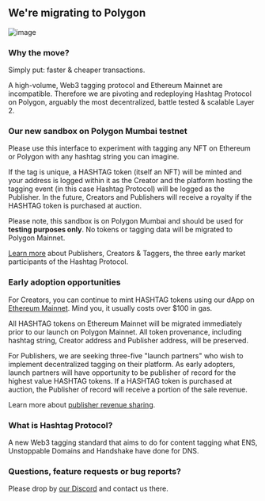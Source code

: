 ## We're migrating to Polygon

![image](https://user-images.githubusercontent.com/23582496/141384998-50b7c691-5f91-47ff-91a0-65a85a627029.png)

### Why the move?

Simply put: faster & cheaper transactions.

A high-volume, Web3 tagging protocol and Ethereum Mainnet are
incompatible. Therefore we are pivoting and redeploying Hashtag Protocol on
Polygon, arguably the most decentralized, battle tested & scalable Layer 2.


### Our new sandbox on Polygon Mumbai testnet

Please use this interface to experiment with tagging any
NFT on Ethereum or Polygon with any hashtag string you can imagine.

If the tag is unique, a HASHTAG token (itself an NFT) will be minted
and your address is logged within it as the Creator and the platform hosting the
tagging event (in this case Hashtag Protocol) will be logged as the Publisher.
In the future, Creators and Publishers
will receive a royalty if the HASHTAG token is purchased at auction.

Please note, this sandbox is on Polygon Mumbai and should be used for **testing
purposes only**. No tokens or tagging data will be migrated to Polygon Mainnet.

[Learn more](https://docs.hashtag-protocol.org/essentials/participants.html)
about Publishers, Creators & Taggers, the three early market participants of the
Hashtag Protocol.

### Early adoption opportunities

For Creators, you can continue to mint HASHTAG tokens using our dApp on
[Ethereum Mainnet](https://app.hashtag-protocol.org/). Mind you, it usually
costs over $100 in gas.

All HASHTAG tokens on Ethereum Mainnet will be migrated immediately prior to our
launch on Polygon Mainnet. All token provenance, including hashtag string,
Creator address and Publisher address, will be preserved.

For Publishers, we are seeking three-five "launch partners" who wish to
implement decentralized tagging on their platform. As early adopters, launch
partners will have opportunity to be publisher of record for the highest value
HASHTAG tokens. If a HASHTAG token is purchased at auction, the Publisher of
record will receive a portion of the sale revenue.

Learn more about [publisher revenue sharing](https://docs.hashtag-protocol.org/essentials/participants.html#publisher-phase-1-2).

### What is Hashtag Protocol?

A new Web3 tagging standard that aims to do for content tagging what ENS,
Unstoppable Domains and Handshake have done for DNS.

### Questions, feature requests or bug reports?

Please drop by [our Discord](https://discord.com/invite/EyTJFRm) and contact
us there.
